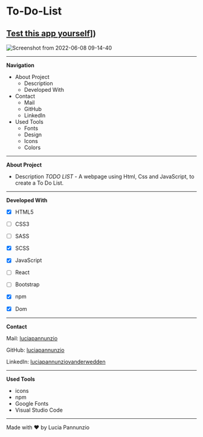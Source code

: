 # To-Do-List

## [Test this app yourself]([https://luciapannunzio.github.io/To-Do-List/)])

![Screenshot from 2022-06-08 09-14-40](https://user-images.githubusercontent.com/89199990/172555850-7294f342-1efb-4527-8bea-57f5a405629d.png)






  
  
  
  * * *


**Navigation**
 - About Project
    - Description
    - Developed With
 - Contact
    - Mail
    - GitHub  
    - LinkedIn
 - Used Tools
    - Fonts
    - Design
    - Icons
    - Colors


* * *


**About Project**
 - Description
*TODO LIST* - A webpage using Html, Css and JavaScript, to create a To Do List.


* * *


**Developed With**
 - [x] HTML5
 - [ ] CSS3
 - [ ] SASS
 - [X] SCSS
 - [X] JavaScript
 - [ ] React
 - [ ] Bootstrap
 - [x] npm
 - [X] Dom
 
 
 * * *
 
 
**Contact**

Mail: [luciapannunzio](https://mail.google.com/mail/u/0/#inbox)

GitHub: [luciapannunzio](https://github.com/luciapannunzio/)

LinkedIn: [luciapannunziovanderwedden](https://www.linkedin.com/in/luciapannunziovanderwedden/)


* * *


**Used Tools**
- icons
- npm
- Google Fonts
- Visual Studio Code


* * *


Made with :heart: by Lucia Pannunzio
